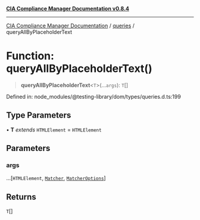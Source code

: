 [**CIA Compliance Manager Documentation v0.8.4**](../../../README.md)

***

[CIA Compliance Manager Documentation](../../../globals.md) / [queries](../README.md) / queryAllByPlaceholderText

# Function: queryAllByPlaceholderText()

> **queryAllByPlaceholderText**\<`T`\>(...`args`): `T`[]

Defined in: node\_modules/@testing-library/dom/types/queries.d.ts:199

## Type Parameters

• **T** *extends* `HTMLElement` = `HTMLElement`

## Parameters

### args

...\[`HTMLElement`, [`Matcher`](../../../type-aliases/Matcher.md), [`MatcherOptions`](../../../interfaces/MatcherOptions.md)\]

## Returns

`T`[]
